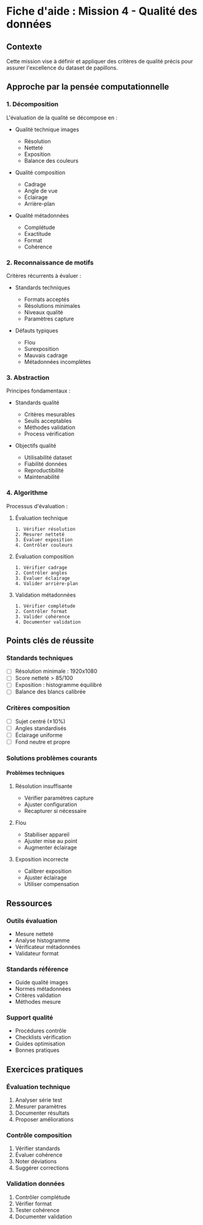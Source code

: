 # Fiche d'aide : Mission 4 - Qualité des données

## Contexte
Cette mission vise à définir et appliquer des critères de qualité précis pour assurer l'excellence du dataset de papillons.

## Approche par la pensée computationnelle

### 1. Décomposition
L'évaluation de la qualité se décompose en :
- Qualité technique images
  * Résolution
  * Netteté
  * Exposition
  * Balance des couleurs

- Qualité composition
  * Cadrage
  * Angle de vue
  * Éclairage
  * Arrière-plan

- Qualité métadonnées
  * Complétude
  * Exactitude
  * Format
  * Cohérence

### 2. Reconnaissance de motifs
Critères récurrents à évaluer :
- Standards techniques
  * Formats acceptés
  * Résolutions minimales
  * Niveaux qualité
  * Paramètres capture

- Défauts typiques
  * Flou
  * Surexposition
  * Mauvais cadrage
  * Métadonnées incomplètes

### 3. Abstraction
Principes fondamentaux :
- Standards qualité
  * Critères mesurables
  * Seuils acceptables
  * Méthodes validation
  * Process vérification

- Objectifs qualité
  * Utilisabilité dataset
  * Fiabilité données
  * Reproductibilité
  * Maintenabilité

### 4. Algorithme
Processus d'évaluation :

1. Évaluation technique

   ```
   1. Vérifier résolution
   2. Mesurer netteté
   3. Évaluer exposition
   4. Contrôler couleurs
   ```

2. Évaluation composition

   ```
   1. Vérifier cadrage
   2. Contrôler angles
   3. Évaluer éclairage
   4. Valider arrière-plan
   ```

3. Validation métadonnées

   ```
   1. Vérifier complétude
   2. Contrôler format
   3. Valider cohérence
   4. Documenter validation
   ```

## Points clés de réussite

### Standards techniques
- [ ] Résolution minimale : 1920x1080
- [ ] Score netteté > 85/100
- [ ] Exposition : histogramme équilibré
- [ ] Balance des blancs calibrée

### Critères composition
- [ ] Sujet centré (±10%)
- [ ] Angles standardisés
- [ ] Éclairage uniforme
- [ ] Fond neutre et propre

### Solutions problèmes courants

#### Problèmes techniques
1. Résolution insuffisante
   - Vérifier paramètres capture
   - Ajuster configuration
   - Recapturer si nécessaire

2. Flou
   - Stabiliser appareil
   - Ajuster mise au point
   - Augmenter éclairage

3. Exposition incorrecte
   - Calibrer exposition
   - Ajuster éclairage
   - Utiliser compensation

## Ressources

### Outils évaluation
- Mesure netteté
- Analyse histogramme
- Vérificateur métadonnées
- Validateur format

### Standards référence
- Guide qualité images
- Normes métadonnées
- Critères validation
- Méthodes mesure

### Support qualité
- Procédures contrôle
- Checklists vérification
- Guides optimisation
- Bonnes pratiques

## Exercices pratiques

### Évaluation technique
1. Analyser série test
2. Mesurer paramètres
3. Documenter résultats
4. Proposer améliorations

### Contrôle composition
1. Vérifier standards
2. Évaluer cohérence
3. Noter déviations
4. Suggérer corrections

### Validation données
1. Contrôler complétude
2. Vérifier format
3. Tester cohérence
4. Documenter validation
